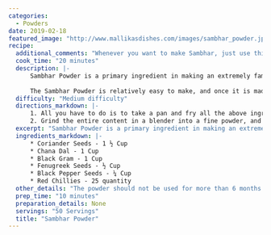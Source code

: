 ```yaml
--- 
categories: 
  - Powders
date: 2019-02-18
featured_image: "http://www.mallikasdishes.com/images/sambhar_powder.jpg"
recipe: 
  additional_comments: "Whenever you want to make Sambhar, just use this powder!"
  cook_time: "20 minutes"
  description: |-
      Sambhar Powder is a primary ingredient in making an extremely famous South Indian dish - called "Sambhar". Sambhar is a Soup that  is high in protein, and is full of cooked vegetables, and usually goes with just about anything. If you ask anyone from southern part of India, they will agree that Sambhar virtually goes with anything and everything. It is a must have dish for weddings, festivals, potlucks, get togethers, and more! As usual, there are many ways to make this one. The recipe below happen to be the one that we use at home. It is based on traditional South Indian Sambhar.
      
      The Sambhar Powder is relatively easy to make, and once it is made, it can be stored for long time. Of course it need to be kept in a moisture free environment, and in an air tight container to maintain the freshness of the spices. For the Sambhar to taste best, it is highly recommended to make this powder just before making the Sambhar. Lets go through the recipe on how to make this powder first, and in later posts, I will talk about how to make Sambhar.
  difficulty: "Medium difficulty"
  directions_markdown: |-
      1. All you have to do is to take a pan and fry all the above ingredients (in no particular order).
      2. Grind the entire content in a blender into a fine powder, and store it in an air tight container.
  excerpt: "Sambhar Powder is a primary ingredient in making an extremely famous South Indian dish - called **Sambhar**"
  ingredients_markdown: |-
      * Coriander Seeds - 1 ½ Cup
      * Chana Dal - 1 Cup
      * Black Gram - 1 Cup
      * Fenugreek Seeds - ½ Cup
      * Black Pepper Seeds - ¼ Cup
      * Red Chillies - 25 quantity
  other_details: "The powder should not be used for more than 6 months - It looses its taste over the period of time. It is best to make it fresh."
  prep_time: "10 minutes"
  preparation_details: None
  servings: "50 Servings"
  title: "Sambhar Powder"
---
```

